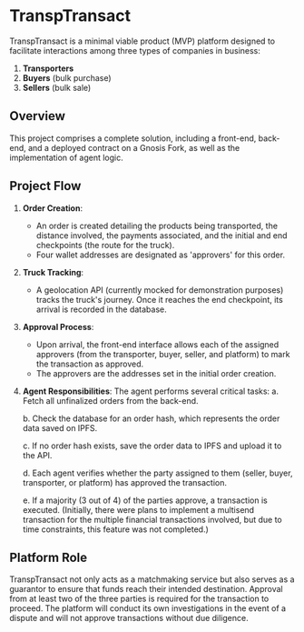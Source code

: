 # TranspTransact

TranspTransact is a minimal viable product (MVP) platform designed to facilitate interactions among three types of companies in business:

1. **Transporters**
2. **Buyers** (bulk purchase)
3. **Sellers** (bulk sale)

## Overview

This project comprises a complete solution, including a front-end, back-end, and a deployed contract on a Gnosis Fork, as well as the implementation of agent logic.

## Project Flow

1. **Order Creation**: 
   - An order is created detailing the products being transported, the distance involved, the payments associated, and the initial and end checkpoints (the route for the truck).
   - Four wallet addresses are designated as 'approvers' for this order.

2. **Truck Tracking**: 
   - A geolocation API (currently mocked for demonstration purposes) tracks the truck's journey. Once it reaches the end checkpoint, its arrival is recorded in the database.

3. **Approval Process**:
   - Upon arrival, the front-end interface allows each of the assigned approvers (from the transporter, buyer, seller, and platform) to mark the transaction as approved.
   - The approvers are the addresses set in the initial order creation.

4. **Agent Responsibilities**:
   The agent performs several critical tasks:
   a. Fetch all unfinalized orders from the back-end.

   b. Check the database for an order hash, which represents the order data saved on IPFS.

   c. If no order hash exists, save the order data to IPFS and upload it to the API.

   d. Each agent verifies whether the party assigned to them (seller, buyer, transporter, or platform) has approved the transaction.

   e. If a majority (3 out of 4) of the parties approve, a transaction is executed. (Initially, there were plans to implement a multisend transaction for the multiple financial transactions involved, but due to time constraints, this feature was not completed.)

## Platform Role

TranspTransact not only acts as a matchmaking service but also serves as a guarantor to ensure that funds reach their intended destination. Approval from at least two of the three parties is required for the transaction to proceed. The platform will conduct its own investigations in the event of a dispute and will not approve transactions without due diligence.
